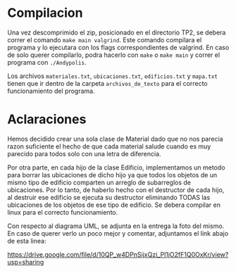 # Compilacion
Una vez descomprimido el zip, posicionado en el directorio TP2, se debera correr el comando `make main valgrind`. Este comando compilara el programa y lo ejecutara con los flags correspondientes de valgrind.
En caso de solo querer compilarlo, podra hacerlo con `make` o `make main` y correr el programa con `./Andypolis`.

Los archivos `materiales.txt`, `ubicaciones.txt`, `edificios.txt` y `mapa.txt` tienen que ir dentro de la carpeta `archivos_de_texto` para el correcto funcionamiento del programa.
# Aclaraciones
Hemos decidido crear una sola clase de Material dado que no nos parecia razon suficiente el hecho de que cada material salude cuando es muy parecido para todos solo con una letra de diferencia.

Por otra parte, en cada hijo de la clase Edificio, implementamos un metodo para borrar las ubicaciones de dicho hijo ya que todos los objetos de un mismo tipo de edificio comparten un arreglo de subarreglos de ubicaciones. 
Por lo tanto, de haberlo hecho con el destructor de cada hijo, al destruir ese edificio se ejecuta su destructor eliminando TODAS las ubicaciones de los objetos de ese tipo de edificio. Se debera compilar en linux para el correcto funcionamiento.

Con respecto al diagrama UML, se adjunta en la entrega la foto del mismo. En caso de querer verlo un poco mejor y comentar, adjuntamos el link abajo de esta linea:

https://drive.google.com/file/d/10QP_w4DPnSijxQzi_Pl1jO2fF1Q0OxKr/view?usp=sharing
